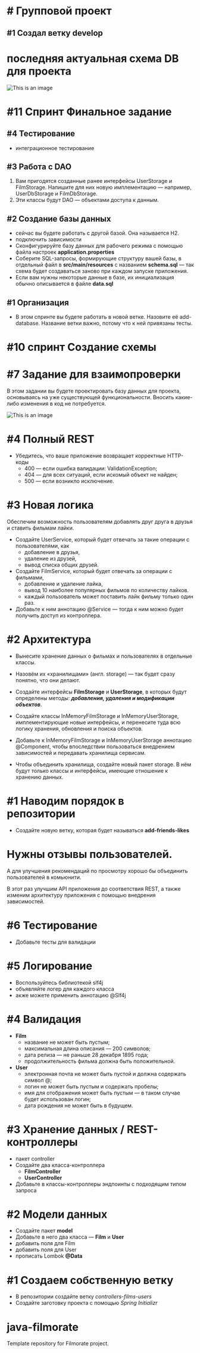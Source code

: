 # # Групповой проект
## #1 Создал ветку develop

# последняя актуальная схема DB для проекта
![This is an image](src/main/resources/shema/filmorate-v6.png)

# #11 Спринт Финальное задание
## #4 Тестирование
-  интеграционное тестирование

## #3 Работа с DAO
1. Вам пригодятся созданные ранее интерфейсы UserStorage и FilmStorage. 
Напишите для них новую имплементацию — например, UserDbStorage и FilmDbStorage. 
2. Эти классы будут DAO — объектами доступа к данным.

## #2 Создание базы данных
- сейчас вы будете работать с другой базой. Она называется H2.
- подключить зависимости
- Сконфигурируйте базу данных для рабочего режима с помощью файла настроек **application.properties**
- Соберите SQL-запросы, формирующие структуру вашей базы, в отдельный файл в **src/main/resources** с названием **schema.sql** — так схема будет создаваться заново при каждом запуске приложения.
- Если вам нужны некоторые данные в базе, их инициализация обычно описывается в файле **data.sql**

## #1 Организация
- В этом спринте вы будете работать в новой ветке. Назовите её add-database. Название ветки важно, потому что к ней привязаны тесты.


# #10 спринт Создание схемы
# #7 Задание для взаимопроверки
В этом задании вы будете проектировать базу данных для проекта, основываясь на уже существующей функциональности. Вносить какие-либо изменения в код не потребуется.

![This is an image](src/main/resources/shema/filmorate-v4.png)

# #4 Полный REST

- Убедитесь, что ваше приложение возвращает корректные HTTP-коды
    - 400 — если ошибка валидации: ValidationException;
    - 404 — для всех ситуаций, если искомый объект не найден;
    - 500 — если возникло исключение.

# #3 Новая логика

Обеспечим возможность пользователям добавлять друг друга в друзья и ставить фильмам лайки.

- Создайте UserService, который будет отвечать за такие операции с пользователями, как
    - добавление в друзья,
    - удаление из друзей,
    - вывод списка общих друзей.
- Создайте FilmService, который будет отвечать за операции с фильмами,
    - добавление и удаление лайка,
    - вывод 10 наиболее популярных фильмов по количеству лайков.
    - каждый пользователь может поставить лайк фильму только один раз.
- Добавьте к ним аннотацию @Service — тогда к ним можно будет получить доступ из контроллера.

# #2 Архитектура

- Вынесите хранение данных о фильмах и пользователях в отдельные классы.
- Назовём их «хранилищами» (англ. storage) — так будет сразу понятно, что они делают.
- Создайте интерфейсы **FilmStorage** и **UserStorage**, в которых
  будут определены методы: _**добавления, удаления и модификации объектов**_.
- Создайте классы InMemoryFilmStorage и InMemoryUserStorage, имплементирующие новые интерфейсы, и перенесите туда всю
  логику хранения, обновления и поиска объектов.
- Добавьте к InMemoryFilmStorage и InMemoryUserStorage аннотацию @Component, чтобы впоследствии пользоваться внедрением
  зависимостей и передавать хранилища сервисам.

- Чтобы объединить хранилища, создайте новый пакет storage. В нём будут только классы и интерфейсы, имеющие отношение к
  хранению данных.

# #1 Наводим порядок в репозитории

- Создайте новую ветку, которая будет называться **add-friends-likes**

# Нужны отзывы пользователей.

А для улучшения рекомендаций по просмотру хорошо бы объединить пользователей в комьюнити.

В этот раз улучшим API приложения до соответствия REST, а также изменим архитектуру приложения с помощью внедрения
зависимостей.

# #6 Тестирование

- Добавьте тесты для валидации

# #5 Логирование

- Воспользуйтесь библиотекой slf4j
- объявляйте логер для каждого класса
- акже можете применить аннотацию @Slf4j

# #4 Валидация

- **Film**
    - название не может быть пустым;
    - максимальная длина описания — 200 символов;
    - дата релиза — не раньше 28 декабря 1895 года;
    - продолжительность фильма должна быть положительной.
- **User**
    - электронная почта не может быть пустой и должна содержать символ @;
    - логин не может быть пустым и содержать пробелы;
    - имя для отображения может быть пустым — в таком случае будет использован логин;
    - дата рождения не может быть в будущем.

# #3 Хранение данных / REST-контроллеры

- пакет controller
- Создайте два класса-контроллера
    - **FilmController**
    - **UserController**
- Добавьте в классы-контроллеры эндпоинты с подходящим типом запроса

# #2 Модели данных

- Создайте пакет **model**
- Добавьте в него два класса — **Film** и **User**
- добавить поля для Film
- добавить поля для User
- прописать Lombok **@Data**

# #1 Создаем собственную ветку

- В репозитории создайте ветку *controllers-films-users*
- Создайте заготовку проекта с помощью *Spring Initializr*

# java-filmorate

Template repository for Filmorate project.
